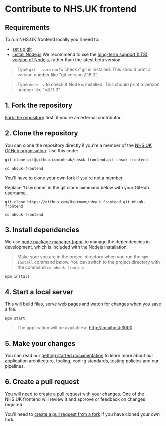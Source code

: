 # Contribute to NHS.UK frontend

## Requirements

To run NHS.UK frontend locally you'll need to:
* [set up git](https://help.github.com/articles/set-up-git/)
* [install Node.js](https://nodejs.org/en/)
We recommend to use the [long-term support (LTS) version of Nodejs](https://nodejs.org/en/download/), rather than the latest beta version.

> Type `git --version` to check if git is installed. This should print a version number like "git version 2.18.0".

> Type `node -v` to check if Node is installed. This should print a version number like "v8.11.3".

## 1. Fork the repository

[Fork the repository](https://help.github.com/articles/fork-a-repo/) first, if you're an external contributor.

## 2. Clone the repository

You can clone the repository directly if you're a member of the [NHS.UK GitHub organisation](https://github.com/nhsuk/). Use this code:

```
git clone git@github.com:nhsuk/nhsuk-frontend.git nhsuk-frontend

cd nhsuk-frontend
```

You'll have to clone your own fork if you're not a member.

Replace 'Username' in the git clone command below with your GitHub username.

```
git clone https://github.com/Username/nhsuk-frontend.git nhsuk-frontend

cd nhsuk-frontend
```

## 3. Install dependencies

We use [node package manager (npm)](https://docs.npmjs.com/getting-started/what-is-npm) to manage the dependencies in development, which is included with the Nodejs installation.

> Make sure you are in the project directory when you run the `npm install` command below. You can switch to the project directory with the command `cd nhsuk-frontend`.

```
npm install
```

## 4. Start a local server

This will build files, serve web pages and watch for changes when you save a file.

```
npm start
```

> The application will be available at [http://localhost:3000](http://localhost:3000).

## 5. Make your changes

You can read our [getting started documentation](/docs/contributing/getting-started.md) to learn more about our application architecture, tooling, coding standards, testing policies and our pipelines.

## 6. Create a pull request

You will need to [create a pull request](https://help.github.com/articles/creating-a-pull-request/) with your changes. One of the NHS.UK frontend will review it and approve or feedback on changes required.

You'll need to [create a pull request from a fork](https://help.github.com/articles/creating-a-pull-request-from-a-fork/) if you have cloned your own fork.
